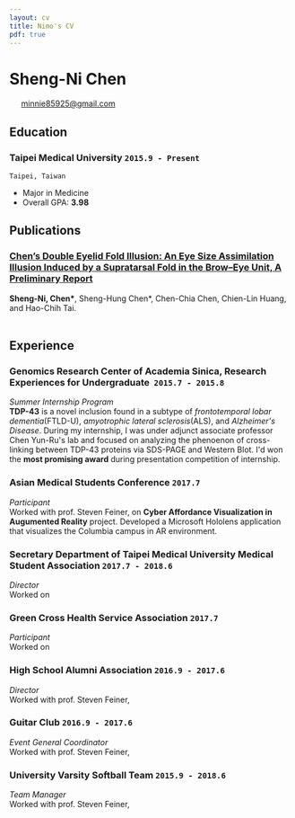 ```yaml
---
layout: cv
title: Nimo's CV
pdf: true
---
```

# Sheng-Ni __Chen__

<div id="webaddress">
<i class="fi-mail" style="margin-left:1em"></i>
<a href="wn2155@columbia.edu" style="margin-left:0.5em">minnie85925@gmail.com</a>
</div>

## Education

### __Taipei Medical University__ `2015.9 - Present`
```
Taipei, Taiwan
```
- Major in Medicine
- Overall GPA: __3.98__


## Publications

### [__Chen’s Double Eyelid Fold Illusion: An Eye Size Assimilation Illusion Induced by a Supratarsal Fold in the Brow–Eye Unit, A Preliminary Report__](https://www.semanticscholar.org/paper/Chen’s-Double-Eyelid-Fold-Illusion%3A-An-Eye-Size-by-Chen-Chen/98d438dff383e8d70a2e0908f919eb675ce245e5)
__Sheng-Ni, Chen\*__, Sheng-Hung Chen\*, Chen-Chia Chen, Chien-Lin Huang, and Hao-Chih Tai.<br>  


## Experience

### __Genomics Research Center of Academia Sinica, Research Experiences  for Undergraduate__  `2015.7 - 2015.8`
_Summer Internship Program_<br>
__TDP-43__ is a novel inclusion found in a subtype of _frontotemporal lobar dementia_(FTLD-U), _amyotrophic lateral sclerosis_(ALS), and _Alzheimer's Disease_. During my internship, I was under adjunct associate professor Chen Yun-Ru's lab and focused on analyzing the phenoenon of cross-linking between TDP-43 proteins via SDS-PAGE and Western Blot. I'd won the __most promising award__ during presentation competition of internship.

### __Asian Medical Students Conference__ `2017.7`
_Participant_<br>
Worked with prof. Steven Feiner, on __Cyber Affordance Visualization in Augumented Reality__ project. Developed a Microsoft Hololens application that visualizes the Columbia campus in AR environment.

### __Secretary Department of Taipei Medical University Medical Student Association__ `2017.7 - 2018.6`
_Director_<br>
Worked on 

### __Green Cross Health Service Association__ `2017.7`
_Participant_<br>
Worked on

### __High School Alumni Association__ `2016.9 - 2017.6`
_Director_<br>
Worked with prof. Steven Feiner,

### __Guitar Club__ `2016.9 - 2017.6`
_Event General Coordinator_<br>
Worked with prof. Steven Feiner,

### __University Varsity Softball Team__ `2015.9 - 2018.6`
_Team Manager_<br>
Worked with prof. Steven Feiner,





<!-- ### Footer

Last updated: May 2013 -->
